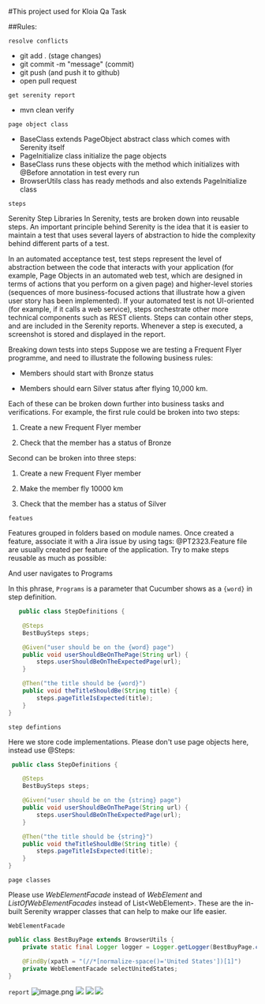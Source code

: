 #This project used for Kloia Qa Task

##Rules:

`resolve conflicts`
- git add . (stage changes)
- git commit -m "message" (commit)
- git push (and push it to github)
- open pull request

`get serenity report`
- mvn clean verify

`page object class`
- BaseClass extends PageObject abstract class which comes with Serenity itself
- PageInitialize class initialize the page objects
- BaseClass runs these objects with the method which initializes with @Before annotation in test every run
- BrowserUtils class has ready methods and also extends PageInitialize class

`steps`

Serenity Step Libraries
In Serenity, tests are broken down into reusable steps. An important principle behind Serenity is the idea that it is easier to maintain a test that uses several layers of abstraction to hide the complexity behind different parts of a test.

In an automated acceptance test, test steps represent the level of abstraction between the code that interacts with your application (for example, Page Objects in an automated web test, which are designed in terms of actions that you perform on a given page) and higher-level stories (sequences of more business-focused actions that illustrate how a given user story has been implemented). If your automated test is not UI-oriented (for example, if it calls a web service), steps orchestrate other more technical components such as REST clients. Steps can contain other steps, and are included in the Serenity reports. Whenever a step is executed, a screenshot is stored and displayed in the report.

Breaking down tests into steps
Suppose we are testing a Frequent Flyer programme, and need to illustrate the following business rules:

- Members should start with Bronze status

- Members should earn Silver status after flying 10,000 km.

Each of these can be broken down further into business tasks and verifications. For example, the first rule could be broken into two steps:

1. Create a new Frequent Flyer member

2. Check that the member has a status of Bronze

Second can be broken into three steps:

1. Create a new Frequent Flyer member

2. Make the member fly 10000 km

3. Check that the member has a status of Silver

`featues`

Features grouped in folders based on module names. Once created a feature, associate it with a Jira issue by using tags: @PT2323.Feature file are usually created per feature of the application.
Try to make steps reusable as much as possible:

And user navigates to Programs

In this phrase, `Programs` is a parameter that Cucumber shows as a `{word}` in step definition.

```java
   public class StepDefinitions {

    @Steps
    BestBuySteps steps;

    @Given("user should be on the {word} page")
    public void userShouldBeOnThePage(String url) {
        steps.userShouldBeOnTheExpectedPage(url);
    }

    @Then("the title should be {word}")
    public void theTitleShouldBe(String title) {
        steps.pageTitleIsExpected(title);
    }
}
```

`step defintions`

Here we store code implementations. Please don't use page objects here, instead use @Steps:
```java
 public class StepDefinitions {

    @Steps
    BestBuySteps steps;

    @Given("user should be on the {string} page")
    public void userShouldBeOnThePage(String url) {
        steps.userShouldBeOnTheExpectedPage(url);
    }

    @Then("the title should be {string}")
    public void theTitleShouldBe(String title) {
        steps.pageTitleIsExpected(title);
    }
}
```
`page classes`

Please use *WebElementFacade* instead of *WebElement* and *ListOfWebElementFacades* instead of List\<WebElement\>.
These are the in-built Serenity wrapper classes that can help to make our life easier.

`WebElementFacade`
```java
public class BestBuyPage extends BrowserUtils {
    private static final Logger logger = Logger.getLogger(BestBuyPage.class);

    @FindBy(xpath = "(//*[normalize-space()='United States'])[1]")
    private WebElementFacade selectUnitedStates;
}
```

`report`
![image.png](images/1.png)
![](images/2.png)
![](images/3.png)
![](images/4.png)
